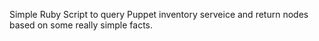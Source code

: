 Simple Ruby Script to query Puppet inventory serveice and return nodes based on some really simple facts.
